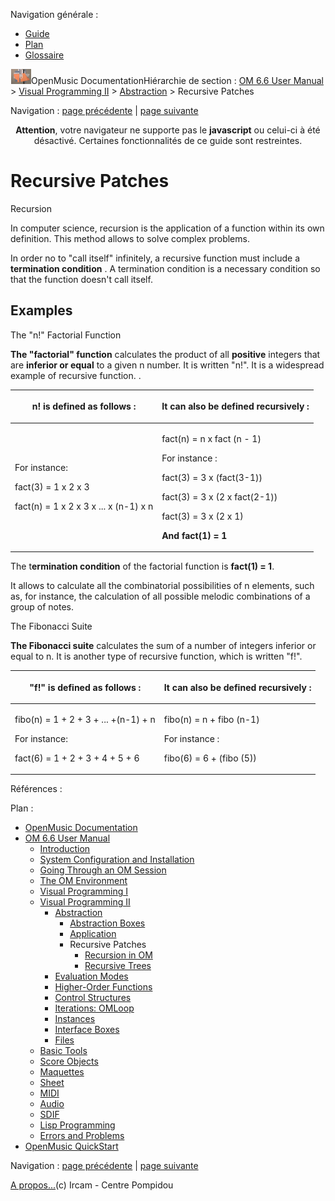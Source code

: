 <div id="tplf" class="tplPage">

<div id="tplh">

<span class="hidden">Navigation générale : </span>

  - [<span>Guide</span>](OM-Documentation.md)
  - [<span>Plan</span>](OM-Documentation_1.md)
  - [<span>Glossaire</span>](OM-Documentation_2.md)

</div>

<div id="tplt">

![empty.gif](../tplRes/page/empty.gif)![logoom1.png](../res/logoom1.png)<span class="tplTi">OpenMusic
Documentation</span><span class="sw_outStack_navRoot"><span class="hidden">Hiérarchie
de section : </span>[<span>OM 6.6 User
Manual</span>](OM-User-Manual.md)<span class="stkSep"> \>
</span>[<span>Visual Programming
II</span>](AdvancedVisualProgramming.md)<span class="stkSep"> \>
</span>[<span>Abstraction</span>](Abstraction.md)<span class="stkSep">
\> </span><span class="stkSel_yes"><span>Recursive
Patches</span></span></span>

</div>

<div class="tplNav">

<span class="hidden">Navigation : </span>[<span>page
précédente</span>](AbsInputBoxes.md "page précédente(Input Boxes)")<span class="hidden">
| </span>[<span>page
suivante</span>](RecursivePatch.md "page suivante(Recursion in OM)")

</div>

<div id="tplc" class="tplc_out_yes">

<div style="text-align: center;">

**Attention**, votre navigateur ne supporte pas le **javascript** ou
celui-ci à été désactivé. Certaines fonctionnalités de ce guide sont
restreintes.

</div>

<div class="headCo">

# <span>Recursive Patches</span>

<div class="headCo_co">

<div>

<div class="def">

<div id="i1" class="dk_concept_def">

<div class="dk_definition_notion">

<div class="dk_definition_notion_ti">

<span>Recursion</span>

</div>

<div class="dk_definitionMeta_def">

In computer science, recursion is the application of a function within
its own definition. This method allows to solve complex problems.

In order no to "call itself" infinitely, a recursive function must
include a **termination condition** . A termination condition is a
necessary condition so that the function doesn't call itself.

</div>

</div>

</div>

</div>

<div class="part">

## <span>Examples</span>

<div class="part_co">

<div class="bloc example">

<div class="bloc_ti example_ti">

<span>The "n\!" Factorial Function</span>

</div>

<div class="txt">

**The "factorial" function** calculates the product of all **positive**
integers that are **inferior or equal** to a given n number. It is
written "n\!". It is a widespread example of recursive function. .

<table>
<thead>
<tr class="header">
<th><p>n! is defined as follows :</p></th>
<th><p>It can also be defined <strong>recursively</strong> :</p></th>
</tr>
</thead>
<tbody>
<tr class="odd">
<td><p>For instance:</p>
<p>fact(3) = 1 x 2 x 3</p>
<p>fact(n) = 1 x 2 x 3 x ... x (n-1) x n</p></td>
<td><p>fact(n) = n x fact (n - 1)</p>
<p>For instance :</p>
<p>fact(3) = 3 x (fact(3-1))</p>
<p>fact(3) = 3 x (2 x fact(2-1))</p>
<p>fact(3) = 3 x (2 x 1)</p>
<p><strong>And fact(1) = 1</strong></p></td>
</tr>
</tbody>
</table>

The t**ermination condition** of the factorial function is **fact(1) =
1**.

It allows to calculate all the combinatorial possibilities of n
elements, such as, for instance, the calculation of all possible melodic
combinations of a group of notes.

</div>

</div>

<div class="bloc example">

<div class="bloc_ti example_ti">

<span>The Fibonacci Suite</span>

</div>

<div class="txt">

**The Fibonacci suite** calculates the sum of a number of integers
inferior or equal to n. It is another type of recursive function, which
is written "f\!".

<table>
<thead>
<tr class="header">
<th><p>"f!" is defined as follows :</p></th>
<th><p>It can also be defined <strong>recursively</strong> :</p></th>
</tr>
</thead>
<tbody>
<tr class="odd">
<td><p>fibo(n) = 1 + 2 + 3 + ... +(n-1) + n</p>
<p>For instance:</p>
<p>fact(6) = 1 + 2 + 3 + 4 + 5 + 6</p></td>
<td><p>fibo(n) = n + fibo (n-1)</p>
<p>For instance :</p>
<p>fibo(6) = 6 + (fibo (5))</p></td>
</tr>
</tbody>
</table>

</div>

</div>

</div>

</div>

</div>

</div>

</div>

<span class="hidden">Références : </span>

</div>

<div id="tplo" class="tplo_out_yes">

<div class="tplOTp">

<div class="tplOBm">

<div id="mnuFrm">

<span class="hidden">Plan :</span>

<div id="mnuFrmUp" onmouseout="menuScrollTiTask.fSpeed=0;" onmouseover="if(menuScrollTiTask.fSpeed&gt;=0) {menuScrollTiTask.fSpeed=-2; scTiLib.addTaskNow(menuScrollTiTask);}" onclick="menuScrollTiTask.fSpeed-=2;" style="display: none;">

<span id="mnuFrmUpLeft">[](#)</span><span id="mnuFrmUpCenter"></span><span id="mnuFrmUpRight"></span>

</div>

<div id="mnuScroll">

  - [<span>OpenMusic Documentation</span>](OM-Documentation.md)
  - [<span>OM 6.6 User Manual</span>](OM-User-Manual.md)
      - [<span>Introduction</span>](00-Sommaire.md)
      - [<span>System Configuration and
        Installation</span>](Installation.md)
      - [<span>Going Through an OM Session</span>](Goingthrough.md)
      - [<span>The OM Environment</span>](Environment.md)
      - [<span>Visual Programming I</span>](BasicVisualProgramming.md)
      - [<span>Visual Programming
        II</span>](AdvancedVisualProgramming.md)
          - [<span>Abstraction</span>](Abstraction.md)
              - [<span>Abstraction Boxes</span>](AbsBoxes.md)
              - [<span>Application</span>](AbsApplication.md)
              - <span id="i2" class="outLeftSel_yes"><span>Recursive
                Patches</span></span>
                  - [<span>Recursion in OM</span>](RecursivePatch.md)
                  - [<span>Recursive Trees</span>](RecursiveTree.md)
          - [<span>Evaluation Modes</span>](EvalModes.md)
          - [<span>Higher-Order Functions</span>](HighOrder.md)
          - [<span>Control Structures</span>](Control.md)
          - [<span>Iterations: OMLoop</span>](OMLoop.md)
          - [<span>Instances</span>](Instances.md)
          - [<span>Interface Boxes</span>](InterfaceBoxes.md)
          - [<span>Files</span>](Files.md)
      - [<span>Basic Tools</span>](BasicObjects.md)
      - [<span>Score Objects</span>](ScoreObjects.md)
      - [<span>Maquettes</span>](Maquettes.md)
      - [<span>Sheet</span>](Sheet.md)
      - [<span>MIDI</span>](MIDI.md)
      - [<span>Audio</span>](Audio.md)
      - [<span>SDIF</span>](SDIF.md)
      - [<span>Lisp Programming</span>](Lisp.md)
      - [<span>Errors and Problems</span>](errors.md)
  - [<span>OpenMusic QuickStart</span>](QuickStart-Chapters.md)

</div>

<div id="mnuFrmDown" onmouseout="menuScrollTiTask.fSpeed=0;" onmouseover="if(menuScrollTiTask.fSpeed&lt;=0) {menuScrollTiTask.fSpeed=2; scTiLib.addTaskNow(menuScrollTiTask);}" onclick="menuScrollTiTask.fSpeed+=2;" style="display: none;">

<span id="mnuFrmDownLeft">[](#)</span><span id="mnuFrmDownCenter"></span><span id="mnuFrmDownRight"></span>

</div>

</div>

</div>

</div>

</div>

<div class="tplNav">

<span class="hidden">Navigation : </span>[<span>page
précédente</span>](AbsInputBoxes.md "page précédente(Input Boxes)")<span class="hidden">
| </span>[<span>page
suivante</span>](RecursivePatch.md "page suivante(Recursion in OM)")

</div>

<div id="tplb">

[<span>A propos...</span>](OM-Documentation_3.md)(c) Ircam - Centre
Pompidou

</div>

</div>
